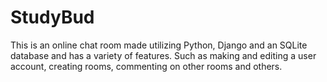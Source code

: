# StudyBud
This is an online chat room made utilizing Python, Django and an SQLite database and has a variety of features. Such as making and editing a user account, creating rooms, commenting on other rooms and others.
